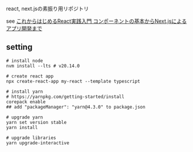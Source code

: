 react, next.jsの素振り用リポジトリ

see [これからはじめるReact実践入門 コンポーネントの基本からNext.jsによるアプリ開発まで](https://www.amazon.co.jp/dp/4815619484)

## setting

```
# install node
nvm install --lts # v20.14.0

# create react app
npx create-react-app my-react --template typescript

# install yarn
# https://yarnpkg.com/getting-started/install
corepack enable
## add "packageManager": "yarn@4.3.0" to package.json

# upgrade yarn
yarn set version stable
yarn install

# upgrade libraries
yarn upgrade-interactive
```
